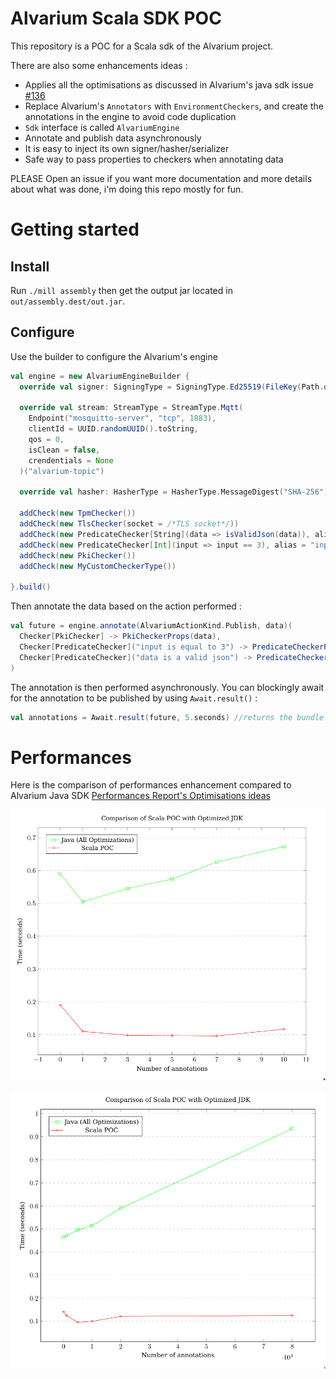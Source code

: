 # Alvarium Scala SDK POC

This repository is a POC for a Scala sdk of the Alvarium project.

There are also some enhancements ideas : 

- Applies all the optimisations as discussed in Alvarium's java sdk issue [#136](https://github.com/project-alvarium/alvarium-sdk-java/issues/136)
- Replace Alvarium's `Annotators` with `EnvironmentCheckers`, and create the annotations in the engine to avoid code duplication
- `Sdk` interface is called `AlvariumEngine`
- Annotate and publish data asynchronously
- It is easy to inject its own signer/hasher/serializer
- Safe way to pass properties to checkers when annotating data


PLEASE Open an issue if you want more documentation and more details about what was done, i'm doing this repo mostly for fun.

# Getting started

## Install

Run `./mill assembly` then get the output jar located in `out/assembly.dest/out.jar`.

## Configure

Use the builder to configure the Alvarium's engine

```scala
val engine = new AlvariumEngineBuilder {
  override val signer: SigningType = SigningType.Ed25519(FileKey(Path.of("./res/private.key")), keepSignerInMemory = true)
  
  override val stream: StreamType = StreamType.Mqtt(
    Endpoint("mosquitto-server", "tcp", 1883),
    clientId = UUID.randomUUID().toString,
    qos = 0,
    isClean = false,
    crendentials = None
  )("alvarium-topic")
  
  override val hasher: HasherType = HasherType.MessageDigest("SHA-256")
  
  addCheck(new TpmChecker())
  addCheck(new TlsChecker(socket = /*TLS socket*/))
  addCheck(new PredicateChecker[String](data => isValidJson(data)), alias = "data is a valid json")
  addCheck(new PredicateChecker[Int](input => input == 3), alias = "input is equal to 3")
  addCheck(new PkiChecker())
  addCheck(new MyCustomCheckerType())
  
}.build()
```

Then annotate the data based on the action performed : 

```scala
val future = engine.annotate(AlvariumActionKind.Publish, data)(
  Checker[PkiChecker] -> PkiCheckerProps(data),
  Checker[PredicateChecker]("input is equal to 3") -> PredicateCheckerProps(4),
  Checker[PredicateChecker]("data is a valid json") -> PredicateCheckerProps(new String(data))
)
```

The annotation is then performed asynchronously. You can blockingly await for the annotation to be published by using `Await.result()` : 

```scala
val annotations = Await.result(future, 5.seconds) //returns the bundle that has been sent to the provided stream.
```

# Performances

Here is the comparison of performances enhancement compared to Alvarium Java SDK [Performances Report's Optimisations ideas](https://github.com/project-alvarium/alvarium-sdk-java/files/15496199/Alvarium_Performances_Report.pdf)

![img.png](doc/bench1.png)

![img.png](doc/bench2.png)